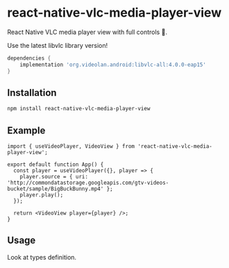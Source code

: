 # react-native-vlc-media-player-view

React Native VLC media player view with full controls 🚧.

Use the latest libvlc library version!

```gradle
dependencies {
    implementation 'org.videolan.android:libvlc-all:4.0.0-eap15'
}
```

## Installation

```sh
npm install react-native-vlc-media-player-view
```

## Example

```tsx
import { useVideoPlayer, VideoView } from 'react-native-vlc-media-player-view';

export default function App() {
  const player = useVideoPlayer({}, player => {
    player.source = { uri: 'http://commondatastorage.googleapis.com/gtv-videos-bucket/sample/BigBuckBunny.mp4' };
    player.play();
  });

  return <VideoView player={player} />;
}
```

## Usage

Look at types definition.
